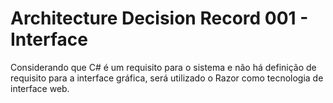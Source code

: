 # Architecture Decision Record 001 - Interface

Considerando que C# é um requisito para o sistema e não há definição de requisito para a interface
gráfica, será utilizado o Razor como tecnologia de interface web.
